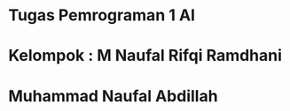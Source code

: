 # Tugas Pemrograman 1 AI
# Kelompok : M Naufal Rifqi Ramdhani
#            Muhammad Naufal Abdillah
